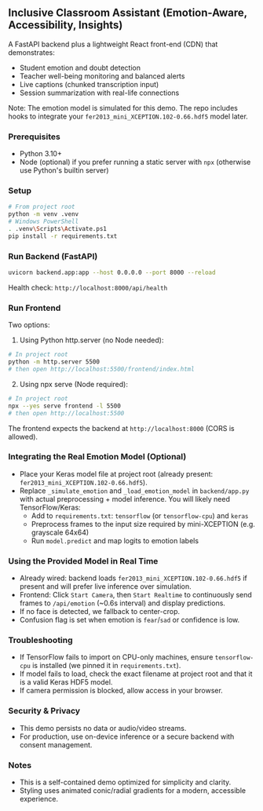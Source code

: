 ## Inclusive Classroom Assistant (Emotion-Aware, Accessibility, Insights)

A FastAPI backend plus a lightweight React front-end (CDN) that demonstrates:
- Student emotion and doubt detection
- Teacher well-being monitoring and balanced alerts
- Live captions (chunked transcription input)
- Session summarization with real-life connections

Note: The emotion model is simulated for this demo. The repo includes hooks to integrate your `fer2013_mini_XCEPTION.102-0.66.hdf5` model later.

### Prerequisites
- Python 3.10+
- Node (optional) if you prefer running a static server with `npx` (otherwise use Python's builtin server)

### Setup

```bash
# From project root
python -m venv .venv
# Windows PowerShell
. .venv\Scripts\Activate.ps1
pip install -r requirements.txt
```

### Run Backend (FastAPI)

```bash
uvicorn backend.app:app --host 0.0.0.0 --port 8000 --reload
```

Health check: `http://localhost:8000/api/health`

### Run Frontend
Two options:

1) Using Python http.server (no Node needed):
```bash
# In project root
python -m http.server 5500
# then open http://localhost:5500/frontend/index.html
```

2) Using npx serve (Node required):
```bash
# In project root
npx --yes serve frontend -l 5500
# then open http://localhost:5500
```

The frontend expects the backend at `http://localhost:8000` (CORS is allowed).

### Integrating the Real Emotion Model (Optional)
- Place your Keras model file at project root (already present: `fer2013_mini_XCEPTION.102-0.66.hdf5`).
- Replace `_simulate_emotion` and `_load_emotion_model` in `backend/app.py` with actual preprocessing + model inference. You will likely need TensorFlow/Keras:
  - Add to `requirements.txt`: `tensorflow` (or `tensorflow-cpu`) and `keras`
  - Preprocess frames to the input size required by mini-XCEPTION (e.g. grayscale 64x64)
  - Run `model.predict` and map logits to emotion labels

### Using the Provided Model in Real Time
- Already wired: backend loads `fer2013_mini_XCEPTION.102-0.66.hdf5` if present and will prefer live inference over simulation.
- Frontend: Click `Start Camera`, then `Start Realtime` to continuously send frames to `/api/emotion` (~0.6s interval) and display predictions.
- If no face is detected, we fallback to center-crop.
- Confusion flag is set when emotion is `fear`/`sad` or confidence is low.

### Troubleshooting
- If TensorFlow fails to import on CPU-only machines, ensure `tensorflow-cpu` is installed (we pinned it in `requirements.txt`).
- If model fails to load, check the exact filename at project root and that it is a valid Keras HDF5 model.
- If camera permission is blocked, allow access in your browser.

### Security & Privacy
- This demo persists no data or audio/video streams.
- For production, use on-device inference or a secure backend with consent management.

### Notes
- This is a self-contained demo optimized for simplicity and clarity.
- Styling uses animated conic/radial gradients for a modern, accessible experience.


